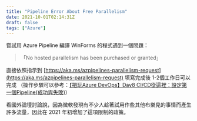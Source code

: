 ```yaml
---
title: "Pipeline Error About Free Parallelism"
date: 2021-10-01T02:14:31Z
draft: false
tags: ["Azure"]
---
```


嘗試用 Azure Pipeline 編譯 WinForms 的程式遇到一個問題：
> 「No hosted parallelism has been purchased or granted」

直接依照指示到 [https://aka.ms/azpipelines-parallelism-request](https://aka.ms/azpipelines-parallelism-request)
填寫完成後 1-2個工作日可以完成
（操作步驟可以參考：[【把玩Azure DevOps】Day8 CI/CD從這裡：設定第一個Pipeline(成功與失敗)](https://ithelp.ithome.com.tw/articles/10268594)）

看國外論壇討論說，因為微軟發現有不少人趁著試用作些其他布樂見的事情而產生許多流量，因此在 2021 年初增加了這項限制的政策。
